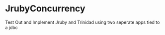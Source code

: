 JrubyConcurrency
================

Test Out and Implement Jruby and Trinidad using two seperate apps tied to a jdbc